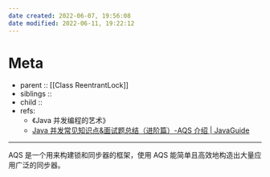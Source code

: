 ```yaml
---
date created: 2022-06-07, 19:56:08
date modified: 2022-06-11, 19:22:12
---
```


# Meta

- parent :: [[Class ReentrantLock]]
- siblings ::
- child ::
- refs: 
    - 《Java 并发编程的艺术》
    - [Java 并发常见知识点&面试题总结（进阶篇）-AQS 介绍 | JavaGuide](https://javaguide.cn/java/concurrent/java-concurrent-questions-02.html#aqs-%E4%BB%8B%E7%BB%8D)
---

AQS 是一个用来构建锁和同步器的框架，使用 AQS 能简单且高效地构造出大量应用广泛的同步器。

